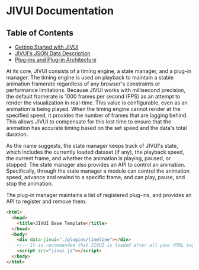# JIVUI Documentation

## Table of Contents

 * [Getting Started with JIVUI](getting_started.md)
 * [JIVUI's JSON Data Description](input_data_description.md)
 * [Plug-ins and Plug-in Architecture](plugins.md)


 At its core, JIVUI consists of a timing engine, a state manager, and a plug-in manager. The timing engine is used on playback to maintain a stable animation framerate regardless of any browser's constraints or performance limitations. Because JIVUI works with millisecond precision, the default framerate is 1000 frames per second (FPS) as an attempt to render the visualization in real-time. This value is configurable, even as an animation is being played. When the timing engine cannot render at the specified speed, it provides the number of frames that are lagging behind. This allows JIVUI to compensate for this lost time to ensure that the animation has accurate timing based on the set speed and the data's total duration.

As the name suggests, the state manager keeps track of JIVUI's state, which includes the currently loaded dataset (if any), the playback speed, the current frame, and whether the animation is playing, paused, or stopped. The state manager also provides an API to control an animation. Specifically, through the state manager a module can control the animation speed, advance and rewind to a specific frame, and can play, pause, and stop the animation.

The plug-in manager maintains a list of registered plug-ins, and provides an API to register and remove them.


```html
<html>
  <head>
    <title>JIVUI Base Template</title>
  </head>
  <body>
    <div data-jivui="./plugins/timeline"></div>
    <!-- It is recommended that JIVUI is loaded after all your HTML tags -->
    <script src="jivui.js"></script>
  </body>
</html>
```

